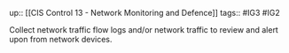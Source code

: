 up:: [[CIS Control 13 - Network Monitoring and Defence]]
tags:: #IG3 #IG2 

Collect network traffic flow logs and/or network traffic to review and alert upon from network devices.
